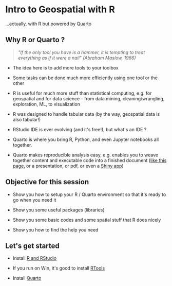 # Intro to Geospatial with R
…actually, with R but powered by Quarto

## Why R or Quarto ?

> *"If the only tool you have is a hammer, it is tempting to treat everything as if it were a nail" (Abraham Maslow, 1966)*

-   The idea here is to add more tools to your toolbox

-   Some tasks can be done much more efficiently using one tool or the other

-   R is useful for much more stuff than statistical computing, e.g. for geospatial and for data science - from data mining, cleaning/wrangling, exploration, ML, to visualization

-   R was designed to handle tabular data (by the way, geospatial data is also tabular!)

-   RStudio IDE is ever evolving (and it's free!), but what's an IDE ?

-   Quarto is where you bring R, Python, and even Jupyter notebooks all together.

-   Quarto makes reproducible analysis easy, e.g. enables you to weave together content and executable code into a finished document ([like this page](https://rafaelatwwf.github.io/intro-geospatial-quarto/), or a presentation, or pdf, or even a [Shiny app](https://shiny.rstudio.com))
 

## Objective for this session

-   Show you how to setup your R / Quarto environment so that it's ready to go when you need it

-   Show you some useful packages (libraries)

-   Show you some basic codes and some spatial stuff that R does nicely

-   Show you how to find the help you need
 

## Let's get started

-   Install [R and RStudio](https://posit.co/download/rstudio-desktop)

-   If you run on Win, it's good to install [RTools](https://cran.r-project.org/bin/windows/Rtools)

-   Install [Quarto](https://quarto.org)
